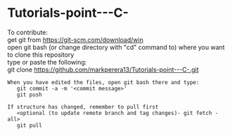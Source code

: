 # Tutorials-point---C-
  
  
To contribute:  
    get git from https://git-scm.com/download/win  
    open git bash (or change directory with "cd" command to) where you want to clone this repository  
    type or paste the following:  
       git clone https://github.com/markperera13/Tutorials-point---C-.git <optional- name of directory>  
      
    When you have edited the files, open git bash there and type:  
       git commit -a -m '<commit message>'  
       git push  
      
    If structure has changed, remember to pull first  
       <optional (to update remote branch and tag changes)- git fetch -all>  
       git pull  
